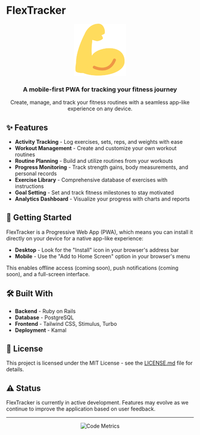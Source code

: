 # FlexTracker

<div align="center">
    <img src="logo.png?raw=true" alt="FlexTracker Logo" height="140" />
    <h3>A mobile-first PWA for tracking your fitness journey</h3>
    <p>Create, manage, and track your fitness routines with a seamless app-like experience on any device.</p>
</div>

## ✨ Features

- **Activity Tracking** - Log exercises, sets, reps, and weights with ease
- **Workout Management** - Create and customize your own workout routines
- **Routine Planning** - Build and utilize routines from your workouts
- **Progress Monitoring** - Track strength gains, body measurements, and personal records
- **Exercise Library** - Comprehensive database of exercises with instructions
- **Goal Setting** - Set and track fitness milestones to stay motivated
- **Analytics Dashboard** - Visualize your progress with charts and reports

## 🚀 Getting Started

FlexTracker is a Progressive Web App (PWA), which means you can install it directly on your device for a native app-like experience:

- **Desktop** - Look for the "Install" icon in your browser's address bar
- **Mobile** - Use the "Add to Home Screen" option in your browser's menu

This enables offline access (coming soon), push notifications (coming soon), and a full-screen interface.

## 🛠️ Built With

- **Backend** - Ruby on Rails
- **Database** - PostgreSQL
- **Frontend** - Tailwind CSS, Stimulus, Turbo
- **Deployment** - Kamal

## 📜 License

This project is licensed under the MIT License - see the [LICENSE.md](LICENSE.md) file for details.

## ⚠️ Status

FlexTracker is currently in active development. Features may evolve as we continue to improve the application based on user feedback.

---

<div align="center">
    <img src="./metrics.svg" alt="Code Metrics" />
</div>
